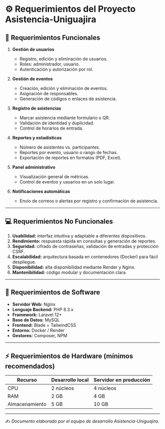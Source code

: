 # ⚙️ Requerimientos del Proyecto Asistencia-Uniguajira

## 🧩 Requerimientos Funcionales

1. **Gestión de usuarios**
   - Registro, edición y eliminación de usuarios.
   - Roles: administrador, usuario.
   - Autenticación y autorización por rol.

2. **Gestión de eventos**
   - Creación, edición y eliminación de eventos.
   - Asignación de responsables.
   - Generación de códigos o enlaces de asistencia.

3. **Registro de asistencias**
   - Marcar asistencia mediante formulario o QR.
   - Validación de identidad y duplicidad.
   - Control de horarios de entrada.

4. **Reportes y estadísticas**
   - Número de asistentes vs. participantes.
   - Reportes por evento, usuario o rango de fechas.
   - Exportación de reportes en formatos (PDF, Excel).

5. **Panel administrativo**
   - Visualización general de métricas.
   - Control de eventos y usuarios en un solo lugar.

6. **Notificaciones automáticas**
   - Envío de correos o alertas por registro y confirmación de asistencia.

---

## 💻 Requerimientos No Funcionales

1. **Usabilidad:** interfaz intuitiva y adaptable a diferentes dispositivos.
2. **Rendimiento:** respuesta rápida en consultas y generación de reportes.
3. **Seguridad:** cifrado de contraseñas, validación de entradas y protección CSRF.
4. **Escalabilidad:** arquitectura basada en contenedores (Docker) para fácil despliegue.
5. **Disponibilidad:** alta disponibilidad mediante Render y Nginx.
6. **Mantenibilidad:** código modular y documentación clara.

---

## 🧱 Requerimientos de Software

- **Servidor Web:** Nginx
- **Lenguaje Backend:** PHP 8.3.x
- **Framework:** Laravel 12+
- **Base de Datos:** MySQL
- **Frontend:** Blade + TailwindCSS
- **Entorno:** Docker / Render
- **Gestores:** Composer, NPM

---

## ⚡ Requerimientos de Hardware (mínimos recomendados)

| Recurso        | Desarrollo local | Servidor en producción |
|----------------|------------------|-------------------------|
| CPU            | 2 núcleos        | 4 núcleos               |
| RAM            | 2 GB             | 4 GB                    |
| Almacenamiento | 5 GB             | 10 GB                   |

---

✍️ *Documento elaborado por el equipo de desarrollo Asistencia-Uniguajira.*

